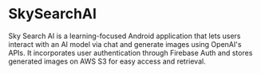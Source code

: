 # SkySearchAI
Sky Search AI is a learning-focused Android application that lets users interact with an AI model via chat and generate images using OpenAI's APIs. It incorporates user authentication through Firebase Auth and stores generated images on AWS S3 for easy access and retrieval.
